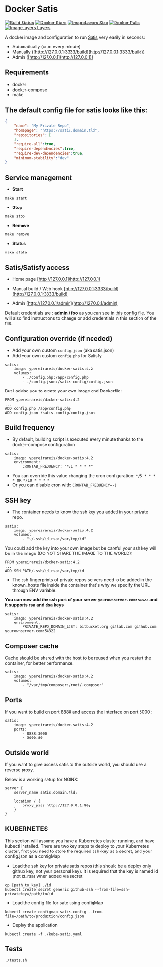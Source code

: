 # Docker Satis

[![Build Status](https://travis-ci.org/ypereirareis/docker-satis.svg?branch=master)](https://travis-ci.org/ypereirareis/docker-satis)
[![Docker Stars](https://img.shields.io/docker/stars/ypereirareis/docker-satis.svg)]()
[![ImageLayers Size](https://img.shields.io/imagelayers/image-size/ypereirareis/docker-satis/latest.svg)]()
[![Docker Pulls](https://img.shields.io/docker/pulls/ypereirareis/docker-satis.svg)]()
[![ImageLayers Layers](https://img.shields.io/imagelayers/layers/ypereirareis/docker-satis/latest.svg)]()

A docker image and configuration to run [Satis](https://github.com/composer/satis) very easily in seconds:

* Automatically (cron every minute)
* Manually ([http://127.0.0.1:3333/build](http://127.0.0.1:3333/build))
* Admin ([http://127.0.0.1](http://127.0.0.1))

## Requirements

* docker
* docker-compose
* make

## The default config file for satis looks like this:

```json
{
    "name": "My Private Repo",
    "homepage": "https://satis.domain.tld",
    "repositories": [
    ],
    "require-all":true,
    "require-dependencies":true,
    "require-dev-dependencies":true,
    "minimum-stability":"dev"
}

```

## Service management

* **Start**

```
make start
```

* **Stop**

```
make stop
```

* **Remove**

```
make remove
```

* **Status**

```
make state
```

## Satis/Satisfy access

* Home page
[http://127.0.0.1](http://127.0.0.1)

* Manual build / Web hook
[http://127.0.0.1:3333/build](http://127.0.0.1:3333/build)

* Admin
[http://127.0.0.1/admin](http://127.0.0.1/admin)

Default credentials are : **admin / foo** as you can see in [this config file](./config.php#L43-55).
You will also find instructions to change or add credentials in this section of the file.

## Configuration override (if needed)

* Add your own custom `config.json` (aka satis.json)
* Add your own custom `config.php` for Satisfy

```
satis:
    image: ypereirareis/docker-satis:4.2
    volumes:
        - ./config.php:/app/config.php
        - ./config.json:/satis-config/config.json
```

But I advise you to create your own image and Dockerfile:

```shell
FROM ypereirareis/docker-satis:4.2
...
ADD config.php /app/config.php
ADD config.json /satis-config/config.json
```

## **Build frequency**

* By default, building script is executed every minute thanks to the docker-compose configuration

```
satis:
    image: ypereirareis/docker-satis:4.2
    environment:
        CRONTAB_FREQUENCY: "*/1 * * * *"
```

* You can override this value changing the cron configuration: `*/5 * * * * OR */10 * * * *`
* Or you can disable cron with: `CRONTAB_FREQUENCY=-1`

## SSH key

* The container needs to know the ssh key you added in your private repo.

```
satis:
    image: ypereirareis/docker-satis:4.2
    volumes:
        - "~/.ssh/id_rsa:/var/tmp/id"
```

You could add the key into your own image but be careful your ssh key will be in the image (DO NOT SHARE THE IMAGE TO THE WORLD):

```shell
FROM ypereirareis/docker-satis:4.2
...
ADD SSH_PATH/.ssh/id_rsa:/var/tmp/id

```

* The ssh fingerprints of private repos servers need to be added in the known_hosts file inside the container that's why we specify the URL through ENV variable.

**You can now add the ssh port of your server `yourownserver.com:54322` and it supports rsa and dsa keys**

```
satis:
    image: ypereirareis/docker-satis:4.2
    environment:
        PRIVATE_REPO_DOMAIN_LIST: bitbucket.org gitlab.com github.com yourownserver.com:54322
```

## Composer cache

Cache should be shared with the host to be reused when you restart the container, for better performance.

```
satis:
    image: ypereirareis/docker-satis:4.2
    volumes:
        - "/var/tmp/composer:/root/.composer"
```


## Ports

If you want to build on port 8888 and access the interface on port 5000 :

```
satis:
    image: ypereirareis/docker-satis:4.2
    ports:
        - 8888:3000
        - 5000:80

```

## Outside world

If you want to give access satis to the outside world, you should use a reverse proxy.

Below is a working setup for NGINX:

```
server {
    server_name satis.domain.tld;

    location / {
        proxy_pass http://127.0.0.1:80;
    }
}
```

## KUBERNETES

This section will assume you have a Kubernetes cluster running, and have kubectl installed. There are two key steps to deploy to your Kubernetes cluster, first you need to store the required ssh-key as a secret, and your config.json as a configMap

* Load the ssh key for private satis repos (this should be a deploy only github key, not your personal key). It is required that the key is named id (not id_rsa) when added via secret
```
cp [path_to_key] ./id
kubectl create secret generic github-ssh --from-file=ssh-privatekey=/path/to/id
```

* Load the config file for sate using configMap
```
kubectl create configmap satis-config --from-file=/path/to/production/config.json
```

* Deploy the application
```
kubectl create -f ./kube-satis.yaml
```

## Tests

```shell
./tests.sh
```
